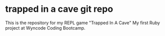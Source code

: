 # trapped in a cave git repo

This is the repository for my REPL game "Trapped In A Cave"
My first Ruby project at Wyncode Coding Bootcamp.
